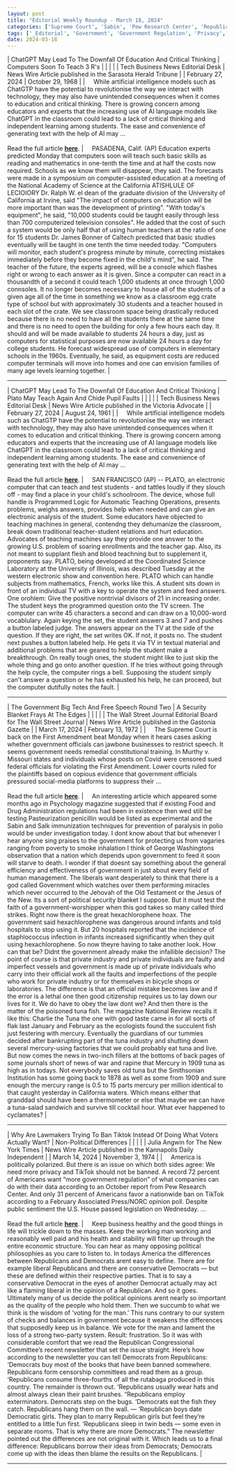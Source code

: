 ```yaml
---
layout: post
title: "Editorial Weekly Roundup - March 18, 2024"
categories: ['Supreme Court', 'Sabin', 'Pew Research Center', 'Republicans', 'Chatgpt']
tags: ['_Editorial', 'Government', 'Government Regulation', 'Privacy', 'Politics', 'Education', 'Artificial Intelligence']
date: 2024-03-18
---
```


| ChatGPT May Lead To The Downfall Of Education And Critical Thinking | Computers Soon To Teach 3 R's |
|  |  |
| Tech Business News Editorial Desk | News Wire Article published in the Sarasota Herald Tribune |
| February 27, 2024 | October 29, 1968 |
| &nbsp;&nbsp;&nbsp;&nbsp;While artificial intelligence models such as ChatGTP have the potential to revolutionise the way we interact with technology, they may also have unintended consequences when it comes to education and critical thinking. There is growing concern among educators and experts that the increasing use of AI language models like ChatGPT in the classroom could lead to a lack of critical thinking and independent learning among students. The ease and convenience of generating text with the help of AI may ... <br><br>Read the full article <b>[here](https://www.techbusinessnews.com.au/blog/chatgpt-may-lead-to-the-downfall-of-eduction-and-critical-thinking/)</b>. | &nbsp;&nbsp;&nbsp;&nbsp;PASADENA, Calif. (AP) Education experts predicted Monday that computers soon will teach such basic skills as reading and mathematics in one-tenth the time and at half the costs now required. Schools as we know them will disappear, they said. The forecasts were made in a symposium on computer-assisted education at a meeting of the National Academy of Science at the California ATISHLULE OF LECIOIORY Dr. Ralph W. el dean of the graduate division of the University of California at Irvine, said "The impact of computers on education will be more important than was the development of printing". "With today's equipment", he said, "10,000 students could be taught easily through less than 700 computerized television consoles". He added that the cost of such a system would be only half that of using human teachers at the ratio of one for 15 students Dr. James Bonner of Caltech predicted that basic studies eventually will be taught in one tenth the time needed today. "Computers will monitor, each student's progress minute by minute, correcting mistakes immediately before they become fixed in the child's mind", he said. The teacher of the future, the experts agreed, will be a console which flashes right or wrong to each answer as it is given. Since a computer can react in a thousandth of a second it could teach 1,000 students at once through 1,000 connsoles. It no longer becomes necessary to house all of the students of a given age all of the time in something we know as a classroom egg crate type of school but with approximately 30 students and a teacher housed in each slot of the crate. We see classroom space being drastically reduced because there is no need to have all the students there at the same time and there is no need to open the building for only a few hours each day. It should and will be made available to students 24 hours a day, just as computers for statistical purposes are now available 24 hours a day for college students. He forecast widespread use of computers in elementary schools in the 1960s. Eventually, he said, as equipment costs are reduced  computer terminals will move into homes and one can envision families of many age levels learning together. |

---

| ChatGPT May Lead To The Downfall Of Education And Critical Thinking | Plato May Teach Again And Chide Pupil Faults |
|  |  |
| Tech Business News Editorial Desk | News Wire Article published in the Victoria Advocate |
| February 27, 2024 | August 24, 1961 |
| &nbsp;&nbsp;&nbsp;&nbsp;While artificial intelligence models such as ChatGTP have the potential to revolutionise the way we interact with technology, they may also have unintended consequences when it comes to education and critical thinking. There is growing concern among educators and experts that the increasing use of AI language models like ChatGPT in the classroom could lead to a lack of critical thinking and independent learning among students. The ease and convenience of generating text with the help of AI may ... <br><br>Read the full article <b>[here](https://www.techbusinessnews.com.au/blog/chatgpt-may-lead-to-the-downfall-of-eduction-and-critical-thinking/)</b>. | &nbsp;&nbsp;&nbsp;&nbsp;SAN FRANCISCO (AP) -- PLATO, an electronic computer that can teach and test students - and tattles loudly if they slouch off - may find a place in your child's schoolroom. The device, whose full handle is Programmed Logic for Automatic Teaching Operations, presents problems, weighs answers, provides help when needed and can give an electronic analysis of the student. Some educators have objected to teaching machines in general, contendng they dehumanize the classroom, break down traditional teacher-student relations and hurt education. Advocates of teaching machines say they provide one answer to the growing U.S. problem of soaring enrollments and the teacher gap. Also, its not meant to supplant flesh and blood teachning but to supplement it, proponents say. PLATO, being developed at the Coordinated Science Laboratory at the University of Illinois, was described Tuesday at the western electronic show and convention here. PLATO which can handle subjects from mathematics, French, works like this. A student sits down in front of an individual TV with a key to operate the system and feed answers. One orohlem: Give the positive nontrivial divisors of 21 in increasing order. The student keys the programmed question onto the TV screen. The computer can write 45 characters a second and can draw on a 10,000-word vocablulary. Again keying the set, the student answers 3 and 7 and pushes a button labeled judge. The answers appear on the TV at the side of the question. If they are right, the set writes OK. If not, it posts no. The student next pushes a button labeled help. He gets it via TV in textual material and additional problems that are geared to help the student make a breakthrough. On really tough ones, the student might like to just skip the whole thing and go onto another question. If he tries without going through the help cycle, the computer rings a bell. Supposing the student simply can't answer a question or he has exhausted his help, he can proceed, but the computer dutifully notes the fault. |

---

| The Government Big Tech And Free Speech Round Two | A Security Blanket Frays At The Edges |
|  |  |
| The Wall Street Journal Editorial Board for The Wall Street Journal | News Wire Article published in the Gastonia Gazette |
| March 17, 2024 | February 13, 1972 |
| &nbsp;&nbsp;&nbsp;&nbsp;The Supreme Court is back on the First Amendment beat Monday when it hears cases asking whether government officials can jawbone businesses to restrict speech. It seems government needs remedial constitutional training. In Murthy v. Missouri states and individuals whose posts on Covid were censored sued federal officials for violating the First Amendment. Lower courts ruled for the plaintiffs based on copious evidence that government officials pressured social-media platforms to suppress their ...<br><br>Read the full article <b>[here](https://www.wsj.com/articles/the-government-big-tech-and-free-speech-round-two-supreme-court-264ff24b?mod=editorials_article_pos1)</b>. | &nbsp;&nbsp;&nbsp;&nbsp;An interesting article which appeared some months ago in Psychology magazine suggested that if existing Food and Drug Administration regulations had been in existence then wed still be testing Pasteurization penicillin would be listed as experimental and the Sabin and Salk immunization techniques for prevention of paralysis in polio would be under investigation today. I dont know about that but whenever I hear anyone sing praises to the government for protecting us from vagaries ranging from poverty to smoke inhalation I think of George Washingtons observation that a nation which depends upon government to feed it soon will starve to death. I wonder if that doesnt say something about the general efficiency and effectiveness of government in just about every field of human management. The liberals want desperately to think that there is a god called Government which watches over them performing miracles which never occurred to the Jehovah of the Old Testament or the Jesus of the New. Its a sort of political security blanket I suppose. But it must test the faith of a government-worshipper when this god takes so many called third strikes. Right now there is the great hexachlorophene hoax. The government said hexachlorophene was dangerous around infants and told hospitals to stop using it. But 20 hospitals reported that the incidence of staphlococcus infection in infants increased significantly when they quit using hexachlorophene. So now theyre having to take another look. How can that be? Didnt the government already make the infallible decision? The point of course is that private industry and private individuals are faulty and imperfect vessels and government is made up of private individuals who carry into their official work all the faults and imperfections of the people who work for private industry or for themselves in bicycle shops or laboratories. The difference is that an official mistake becomes law and if the error is a lethal one then good citizenship requires us to lay down our lives for it. We do have to obey the law dont we? And then there is the matter of the poisoned tuna fish. The magazine National Review recalls it like this: Charlie the Tuna the one with good taste came in for all sorts of flak last January and February as the ecologists found the succulent fish just festering with mercury. Eventually the guardians of our tummies decided after bankrupting part of the tuna industry and shutting down several mercury-using factories that we could probably eat tuna and live. But now comes the news in two-inch fillers at the bottoms of back pages of some journals short of news of war and rapine that Mercury in 1909 tuna as high as in todays. Not everybody saves old tuna but the Smithsonian Institution has some going back to 1878 as well as some from 1909 and sure enough the mercury range is 0.5 to 15 parts mercury per million identical to that caught yesterday in California waters. Which means either that granddad should have been a thermometer or else that maybe we can have a tuna-salad sandwich and survive till cocktail hour. What ever happened to cyclamates? |

---

| Why Are Lawmakers Trying To Ban Tiktok Instead Of Doing What Voters Actually Want? | Non-Political Differences |
|  |  |
| Julia Angwin for The New York Times | News Wire Article published in the Kannapolis Daily Independent |
| March 14, 2024 | November 3, 1974 |
| &nbsp;&nbsp;&nbsp;&nbsp;America is politically polarized. But there is an issue on which both sides agree: We need more privacy and TikTok should not be banned. A record 72 percent of Americans want “more government regulation” of what companies can do with their data according to an October report from Pew Research Center. And only 31 percent of Americans favor a nationwide ban on TikTok according to a February Associated Press/NORC opinion poll. Despite public sentiment the U.S. House passed legislation on Wednesday. ...<br><br>Read the full article <b>[here](https://www.nytimes.com/2024/03/14/opinion/tiktok-ban-house-vote.html?searchResultPosition=2)</b>. | &nbsp;&nbsp;&nbsp;&nbsp;Keep business healthy and the good things in life will trickle down to the masses. Keep the working man working and reasonably well paid and his health and stability will filter up through the entire economic structure. You can hear as many opposing political philosophies as you care to listen to. In todays America the differences between Republicans and Democrats arent easy to define. There are for example liberal Republicans and there are conservative Democrats — but these are defined within their respective parties. That is to say a conservative Democrat in the eyes of another Democrat actually may act like a flaming liberal in the opinion of a Republican. And so it goes. Ultimately many of us decide the political opinions arent nearly so important as the quality of the people who hold them. Then we succumb to what we think is the wisdom of ‘voting for the man.’ This runs contrary to our system of checks and balances in government because it weakens the differences that supposedly keep us in balance. We vote for the man and lament the loss of a strong two-party system. Result: frustration. So it was with considerable comfort that we read the Republican Congressional Committee’s recent newsletter that set the issue straight. Here’s how according to the newsletter you can tell Democrats from Republicans: ‘Democrats buy most of the books that have been banned somewhere. Republicans form censorship committees and read them as a group. ‘Republicans consume three-fourths of all the rutabaga produced in this country. The remainder is thrown out. ‘Republicans usually wear hats and almost always clean their paint brushes. “Republicans employ exterminators. Democrats step on the bugs. ‘Democrats eat the fish they catch. Republicans hang them on the wall. — ‘Republican boys date Democratic girls. They plan to marry Republican girls but feel they’re entitled to a little fun first. ‘Republicans sleep in twin beds — some even in separate rooms. That is why there are more Democrats.” The newsletter pointed out the differences are not original with it. Which leads us to a final difference: Republicans borrow their ideas from Democrats; Democrats come up with the ideas then blame the results on the Republicans. |

---

